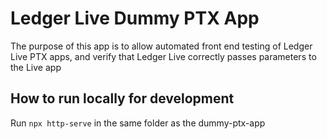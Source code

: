 # Ledger Live Dummy PTX App

The purpose of this app is to allow automated front end testing of Ledger Live PTX apps, and verify that Ledger Live correctly passes parameters to the Live app

## How to run locally for development

Run `npx http-serve` in the same folder as the dummy-ptx-app
